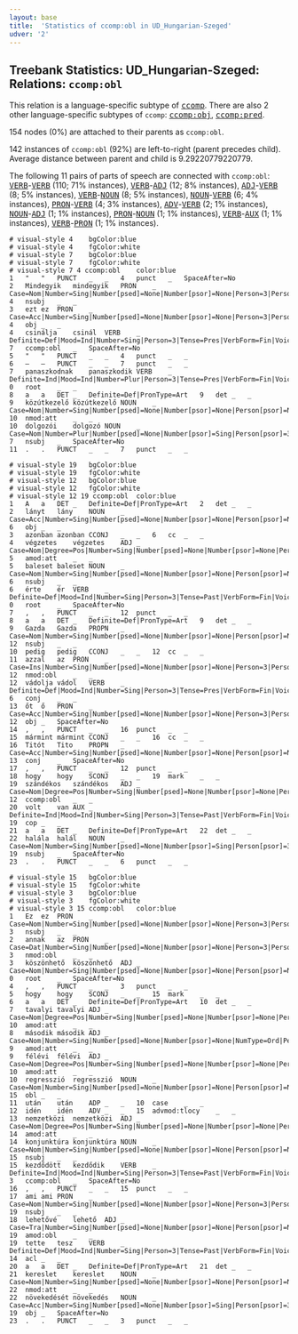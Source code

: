 ```yaml
---
layout: base
title:  'Statistics of ccomp:obl in UD_Hungarian-Szeged'
udver: '2'
---
```


## Treebank Statistics: UD_Hungarian-Szeged: Relations: `ccomp:obl`

This relation is a language-specific subtype of <tt><a href="hu_szeged-dep-ccomp.html">ccomp</a></tt>.
There are also 2 other language-specific subtypes of `ccomp`: <tt><a href="hu_szeged-dep-ccomp-obj.html">ccomp:obj</a></tt>, <tt><a href="hu_szeged-dep-ccomp-pred.html">ccomp:pred</a></tt>.

154 nodes (0%) are attached to their parents as `ccomp:obl`.

142 instances of `ccomp:obl` (92%) are left-to-right (parent precedes child).
Average distance between parent and child is 9.29220779220779.

The following 11 pairs of parts of speech are connected with `ccomp:obl`: <tt><a href="hu_szeged-pos-VERB.html">VERB</a></tt>-<tt><a href="hu_szeged-pos-VERB.html">VERB</a></tt> (110; 71% instances), <tt><a href="hu_szeged-pos-VERB.html">VERB</a></tt>-<tt><a href="hu_szeged-pos-ADJ.html">ADJ</a></tt> (12; 8% instances), <tt><a href="hu_szeged-pos-ADJ.html">ADJ</a></tt>-<tt><a href="hu_szeged-pos-VERB.html">VERB</a></tt> (8; 5% instances), <tt><a href="hu_szeged-pos-VERB.html">VERB</a></tt>-<tt><a href="hu_szeged-pos-NOUN.html">NOUN</a></tt> (8; 5% instances), <tt><a href="hu_szeged-pos-NOUN.html">NOUN</a></tt>-<tt><a href="hu_szeged-pos-VERB.html">VERB</a></tt> (6; 4% instances), <tt><a href="hu_szeged-pos-PRON.html">PRON</a></tt>-<tt><a href="hu_szeged-pos-VERB.html">VERB</a></tt> (4; 3% instances), <tt><a href="hu_szeged-pos-ADV.html">ADV</a></tt>-<tt><a href="hu_szeged-pos-VERB.html">VERB</a></tt> (2; 1% instances), <tt><a href="hu_szeged-pos-NOUN.html">NOUN</a></tt>-<tt><a href="hu_szeged-pos-ADJ.html">ADJ</a></tt> (1; 1% instances), <tt><a href="hu_szeged-pos-PRON.html">PRON</a></tt>-<tt><a href="hu_szeged-pos-NOUN.html">NOUN</a></tt> (1; 1% instances), <tt><a href="hu_szeged-pos-VERB.html">VERB</a></tt>-<tt><a href="hu_szeged-pos-AUX.html">AUX</a></tt> (1; 1% instances), <tt><a href="hu_szeged-pos-VERB.html">VERB</a></tt>-<tt><a href="hu_szeged-pos-PRON.html">PRON</a></tt> (1; 1% instances).


~~~ conllu
# visual-style 4	bgColor:blue
# visual-style 4	fgColor:white
# visual-style 7	bgColor:blue
# visual-style 7	fgColor:white
# visual-style 7 4 ccomp:obl	color:blue
1	"	"	PUNCT	_	_	4	punct	_	SpaceAfter=No
2	Mindegyik	mindegyik	PRON	_	Case=Nom|Number=Sing|Number[psed]=None|Number[psor]=None|Person=3|Person[psor]=None|PronType=Tot	4	nsubj	_	_
3	ezt	ez	PRON	_	Case=Acc|Number=Sing|Number[psed]=None|Number[psor]=None|Person=3|Person[psor]=None|PronType=Dem	4	obj	_	_
4	csinálja	csinál	VERB	_	Definite=Def|Mood=Ind|Number=Sing|Person=3|Tense=Pres|VerbForm=Fin|Voice=Act	7	ccomp:obl	_	SpaceAfter=No
5	"	"	PUNCT	_	_	4	punct	_	_
6	—	—	PUNCT	_	_	7	punct	_	_
7	panaszkodnak	panaszkodik	VERB	_	Definite=Ind|Mood=Ind|Number=Plur|Person=3|Tense=Pres|VerbForm=Fin|Voice=Act	0	root	_	_
8	a	a	DET	_	Definite=Def|PronType=Art	9	det	_	_
9	közútkezelő	közútkezelő	NOUN	_	Case=Nom|Number=Sing|Number[psed]=None|Number[psor]=None|Person[psor]=None	10	nmod:att	_	_
10	dolgozói	dolgozó	NOUN	_	Case=Nom|Number=Plur|Number[psed]=None|Number[psor]=Sing|Person[psor]=3	7	nsubj	_	SpaceAfter=No
11	.	.	PUNCT	_	_	7	punct	_	_

~~~


~~~ conllu
# visual-style 19	bgColor:blue
# visual-style 19	fgColor:white
# visual-style 12	bgColor:blue
# visual-style 12	fgColor:white
# visual-style 12 19 ccomp:obl	color:blue
1	A	a	DET	_	Definite=Def|PronType=Art	2	det	_	_
2	lányt	lány	NOUN	_	Case=Acc|Number=Sing|Number[psed]=None|Number[psor]=None|Person[psor]=None	6	obj	_	_
3	azonban	azonban	CCONJ	_	_	6	cc	_	_
4	végzetes	végzetes	ADJ	_	Case=Nom|Degree=Pos|Number=Sing|Number[psed]=None|Number[psor]=None|Person[psor]=None	5	amod:att	_	_
5	baleset	baleset	NOUN	_	Case=Nom|Number=Sing|Number[psed]=None|Number[psor]=None|Person[psor]=None	6	nsubj	_	_
6	érte	ér	VERB	_	Definite=Def|Mood=Ind|Number=Sing|Person=3|Tense=Past|VerbForm=Fin|Voice=Act	0	root	_	SpaceAfter=No
7	,	,	PUNCT	_	_	12	punct	_	_
8	a	a	DET	_	Definite=Def|PronType=Art	9	det	_	_
9	Gazda	Gazda	PROPN	_	Case=Nom|Number=Sing|Number[psed]=None|Number[psor]=None|Person[psor]=None	12	nsubj	_	_
10	pedig	pedig	CCONJ	_	_	12	cc	_	_
11	azzal	az	PRON	_	Case=Ins|Number=Sing|Number[psed]=None|Number[psor]=None|Person=3|Person[psor]=None|PronType=Dem	12	nmod:obl	_	_
12	vádolja	vádol	VERB	_	Definite=Def|Mood=Ind|Number=Sing|Person=3|Tense=Pres|VerbForm=Fin|Voice=Act	6	conj	_	_
13	őt	ő	PRON	_	Case=Acc|Number=Sing|Number[psed]=None|Number[psor]=None|Person=3|Person[psor]=None|PronType=Prs	12	obj	_	SpaceAfter=No
14	,	,	PUNCT	_	_	16	punct	_	_
15	mármint	mármint	CCONJ	_	_	16	cc	_	_
16	Titót	Tito	PROPN	_	Case=Acc|Number=Sing|Number[psed]=None|Number[psor]=None|Person[psor]=None	13	conj	_	SpaceAfter=No
17	,	,	PUNCT	_	_	12	punct	_	_
18	hogy	hogy	SCONJ	_	_	19	mark	_	_
19	szándékos	szándékos	ADJ	_	Case=Nom|Degree=Pos|Number=Sing|Number[psed]=None|Number[psor]=None|Person[psor]=None	12	ccomp:obl	_	_
20	volt	van	AUX	_	Definite=Ind|Mood=Ind|Number=Sing|Person=3|Tense=Past|VerbForm=Fin|Voice=Act	19	cop	_	_
21	a	a	DET	_	Definite=Def|PronType=Art	22	det	_	_
22	halála	halál	NOUN	_	Case=Nom|Number=Sing|Number[psed]=None|Number[psor]=Sing|Person[psor]=3	19	nsubj	_	SpaceAfter=No
23	.	.	PUNCT	_	_	6	punct	_	_

~~~


~~~ conllu
# visual-style 15	bgColor:blue
# visual-style 15	fgColor:white
# visual-style 3	bgColor:blue
# visual-style 3	fgColor:white
# visual-style 3 15 ccomp:obl	color:blue
1	Ez	ez	PRON	_	Case=Nom|Number=Sing|Number[psed]=None|Number[psor]=None|Person=3|Person[psor]=None|PronType=Dem	3	nsubj	_	_
2	annak	az	PRON	_	Case=Dat|Number=Sing|Number[psed]=None|Number[psor]=None|Person=3|Person[psor]=None|PronType=Dem	3	nmod:obl	_	_
3	köszönhető	köszönhető	ADJ	_	Case=Nom|Number=Sing|Number[psed]=None|Number[psor]=None|Person[psor]=None|VerbForm=PartPres	0	root	_	SpaceAfter=No
4	,	,	PUNCT	_	_	3	punct	_	_
5	hogy	hogy	SCONJ	_	_	15	mark	_	_
6	a	a	DET	_	Definite=Def|PronType=Art	10	det	_	_
7	tavalyi	tavalyi	ADJ	_	Case=Nom|Degree=Pos|Number=Sing|Number[psed]=None|Number[psor]=None|Person[psor]=None	10	amod:att	_	_
8	második	második	ADJ	_	Case=Nom|Number=Sing|Number[psed]=None|Number[psor]=None|NumType=Ord|Person[psor]=None	9	amod:att	_	_
9	félévi	félévi	ADJ	_	Case=Nom|Degree=Pos|Number=Sing|Number[psed]=None|Number[psor]=None|Person[psor]=None	10	amod:att	_	_
10	regresszió	regresszió	NOUN	_	Case=Nom|Number=Sing|Number[psed]=None|Number[psor]=None|Person[psor]=None	15	obl	_	_
11	után	után	ADP	_	_	10	case	_	_
12	idén	idén	ADV	_	_	15	advmod:tlocy	_	_
13	nemzetközi	nemzetközi	ADJ	_	Case=Nom|Degree=Pos|Number=Sing|Number[psed]=None|Number[psor]=None|Person[psor]=None	14	amod:att	_	_
14	konjunktúra	konjunktúra	NOUN	_	Case=Nom|Number=Sing|Number[psed]=None|Number[psor]=None|Person[psor]=None	15	nsubj	_	_
15	kezdődött	kezdődik	VERB	_	Definite=Ind|Mood=Ind|Number=Sing|Person=3|Tense=Past|VerbForm=Fin|Voice=Act	3	ccomp:obl	_	SpaceAfter=No
16	,	,	PUNCT	_	_	15	punct	_	_
17	ami	ami	PRON	_	Case=Nom|Number=Sing|Number[psed]=None|Number[psor]=None|Person=3|Person[psor]=None|PronType=Rel	19	nsubj	_	_
18	lehetővé	lehető	ADJ	_	Case=Tra|Number=Sing|Number[psed]=None|Number[psor]=None|Person[psor]=None|VerbForm=PartPres	19	amod:obl	_	_
19	tette	tesz	VERB	_	Definite=Def|Mood=Ind|Number=Sing|Person=3|Tense=Past|VerbForm=Fin|Voice=Act	14	acl	_	_
20	a	a	DET	_	Definite=Def|PronType=Art	21	det	_	_
21	kereslet	kereslet	NOUN	_	Case=Nom|Number=Sing|Number[psed]=None|Number[psor]=None|Person[psor]=None	22	nmod:att	_	_
22	növekedését	növekedés	NOUN	_	Case=Acc|Number=Sing|Number[psed]=None|Number[psor]=Sing|Person[psor]=3	19	obj	_	SpaceAfter=No
23	.	.	PUNCT	_	_	3	punct	_	_

~~~


